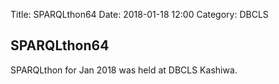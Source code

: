 Title: SPARQLthon64
Date: 2018-01-18 12:00
Category: DBCLS

## SPARQLthon64

SPARQLthon for Jan 2018 was held at DBCLS Kashiwa.

